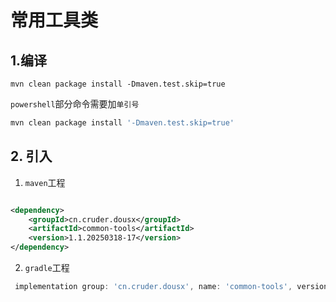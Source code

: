 # 常用工具类

## 1.编译

```shell
mvn clean package install -Dmaven.test.skip=true
```

`powershell`部分命令需要加`单引号`

```powershell
mvn clean package install '-Dmaven.test.skip=true'
```

## 2. 引入

1. `maven`工程

```xml

<dependency>
    <groupId>cn.cruder.dousx</groupId>
    <artifactId>common-tools</artifactId>
    <version>1.1.20250318-17</version>
</dependency>
```

2. `gradle`工程

```groovy
 implementation group: 'cn.cruder.dousx', name: 'common-tools', version: '1.1.20250318-13'
```

